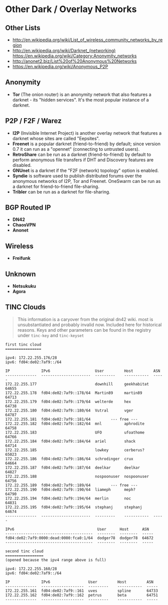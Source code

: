 # Other Dark / Overlay Networks

## Other Lists

- http://en.wikipedia.org/wiki/List_of_wireless_community_networks_by_region
- http://en.wikipedia.org/wiki/Darknet_(networking)
https://en.wikipedia.org/wiki/Category:Anonymity_networks
- http://anonet2.biz/List%20of%20Anonymous%20Networks
- https://en.wikipedia.org/wiki/Anonymous_P2P

## Anonymity

- **Tor** (The onion router) is an anonymity network that also features a darknet - its "hidden services". It's the most popular instance of a darknet.

## P2P / F2F / Warez

- **I2P** (Invisible Internet Project) is another overlay network that features a darknet whose sites are called "Eepsites".
- **Freenet** is a popular darknet (friend-to-friend) by default; since version 0.7 it can run as a "opennet" (connecting to untrusted users).
- **RetroShare** can be run as a darknet (friend-to-friend) by default to perform anonymous file transfers if DHT and Discovery features are disabled.
- **GNUnet** is a darknet if the "F2F (network) topology" option is enabled.
- **Syndie** is software used to publish distributed forums over the anonymous networks of I2P, Tor and Freenet.
OneSwarm can be run as a darknet for friend-to-friend file-sharing.
- **Tribler** can be run as a darknet for file-sharing.

## BGP Routed IP

- **DN42**
- **ChaosVPN**
- **Anonet**

## Wireless

- **Freifunk**

## Unknown

- **Netsukuku**
- **Agora**

## TINC Clouds

> This information is a caryover from the original dn42 wiki. most is unsubstantiated and probably invalid now. Included here for historical reasons. Keys and other parameters can be found in the registry under `tinc-key` and `tinc-keyset`

```
first tinc cloud 
================

ipv4: 172.22.255.176/28
ipv6: fd04:de02:7af9::/64 

IP              IPv6                    User         Host         ASN
--------------  ----------------------  ---------    -----------  -----
172.22.255.177                          downhill     geekhabitat  64655
172.22.255.178  fd04:de02:7af9::178/64  Martin89     martin89     64713
172.22.255.179  fd04:de02:7af9::179/64  welterde     hex          64738
172.22.255.180  fd04:de02:7af9::180/64  Vutral       vger         64787
172.22.255.181  fd04:de02:7af9::181/64         --- free ---
172.22.255.182  fd04:de02:7af9::182/64  mnl          aphrodite    64758
172.22.255.183                          UFO          ufoathome    64766
172.22.255.184  fd04:de02:7af9::184/64  ariel        shack        64714
172.22.255.185                          lowkey       cerberus?    65023
172.22.255.186  fd04:de02:7af9::186/64  schrodinger  crux         64664
172.22.255.187  fd04:de02:7af9::187/64  deelkar      deelkar      64827
172.22.255.188                          nospoonuser  nospoonuser  64756
172.22.255.189  fd04:de02:7af9::189/64         --- free ---
172.22.255.190  fd04:de02:7af9::190/64  liameph      meph?        64790
172.22.255.194  fd04:de02:7af9::194/64  merlin       noc          64831
172.22.255.195  fd04:de02:7af9::195/64  stephanj     stephanj     64674
--------------  ----------------------  ---------    -----------  -----

IPv6                                     User      Host      ASN
---------------------------------------  --------  --------  -----
fd04:de02:7af9:0000:dead:0000:fca0:1/64  dodger78  dodger78  64672
---------------------------------------  --------  --------  -----

second tinc cloud 
=================
(opened because the ipv4 range above is full)

ipv4: 172.22.255.160/28
ipv6: fd04:de02:7af9::/64
 
IP              IPv6                 User         Host         ASN
--------------  -------------------  ---------    -----------  -----
172.22.255.161  fd04:de02:7af9::161  uves         spline       64733
172.22.255.162  fd04:de02:7af9::162  petrus       beta         64751
--------------  -------------------  ---------    -----------  -----
```


